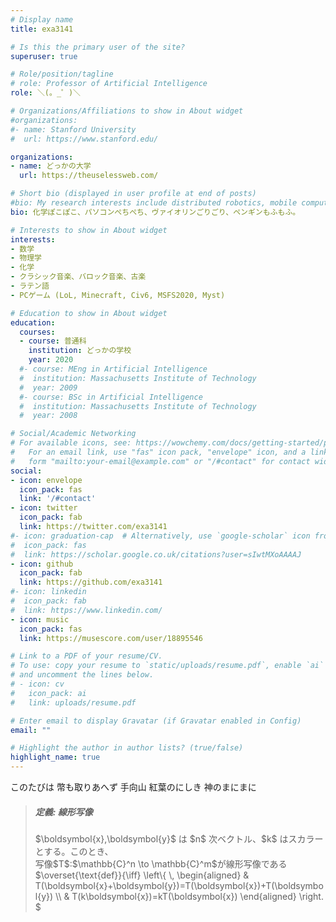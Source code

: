 ```yaml
---
# Display name
title: exa3141

# Is this the primary user of the site?
superuser: true

# Role/position/tagline
# role: Professor of Artificial Intelligence
role: ＼(。_゜)＼

# Organizations/Affiliations to show in About widget
#organizations:
#- name: Stanford University
#  url: https://www.stanford.edu/

organizations:
- name: どっかの大学
  url: https://theuselessweb.com/

# Short bio (displayed in user profile at end of posts)
#bio: My research interests include distributed robotics, mobile computing and programmable matter.
bio: 化学ぽこぽこ、パソコンぺちぺち、ヴァイオリンごりごり、ペンギンもふもふ。

# Interests to show in About widget
interests:
- 数学
- 物理学
- 化学
- クラシック音楽、バロック音楽、古楽
- ラテン語
- PCゲーム (LoL, Minecraft, Civ6, MSFS2020, Myst)

# Education to show in About widget
education:
  courses:
  - course: 普通科
    institution: どっかの学校
    year: 2020
  #- course: MEng in Artificial Intelligence
  #  institution: Massachusetts Institute of Technology
  #  year: 2009
  #- course: BSc in Artificial Intelligence
  #  institution: Massachusetts Institute of Technology
  #  year: 2008

# Social/Academic Networking
# For available icons, see: https://wowchemy.com/docs/getting-started/page-builder/#icons
#   For an email link, use "fas" icon pack, "envelope" icon, and a link in the
#   form "mailto:your-email@example.com" or "/#contact" for contact widget.
social:
- icon: envelope
  icon_pack: fas
  link: '/#contact'
- icon: twitter
  icon_pack: fab
  link: https://twitter.com/exa3141
#- icon: graduation-cap  # Alternatively, use `google-scholar` icon from `ai` icon pack
#  icon_pack: fas
#  link: https://scholar.google.co.uk/citations?user=sIwtMXoAAAAJ
- icon: github
  icon_pack: fab
  link: https://github.com/exa3141
#- icon: linkedin
#  icon_pack: fab
#  link: https://www.linkedin.com/
- icon: music
  icon_pack: fas
  link: https://musescore.com/user/18895546

# Link to a PDF of your resume/CV.
# To use: copy your resume to `static/uploads/resume.pdf`, enable `ai` icons in `params.toml`, 
# and uncomment the lines below.
# - icon: cv
#   icon_pack: ai
#   link: uploads/resume.pdf

# Enter email to display Gravatar (if Gravatar enabled in Config)
email: ""

# Highlight the author in author lists? (true/false)
highlight_name: true
---
```


<!-- ここから自己紹介メイン -->

このたびは 幣も取りあへず 手向山 紅葉のにしき 神のまにまに

<blockquote class="callout_definition">
        <h5>定義: 線形写像</h5>
$\boldsymbol{x},\boldsymbol{y}$ は $n$ 次ベクトル、$k$ はスカラーとする。このとき、<br>
写像$T$:$\mathbb{C}^n \to \mathbb{C}^m$が線形写像である $\overset{\text{def}}{\iff}
\left\{ \,
    \begin{aligned}
    & T(\boldsymbol{x}+\boldsymbol{y})=T(\boldsymbol{x})+T(\boldsymbol{y}) \\
    & T(k\boldsymbol{x})=kT(\boldsymbol{x})
    \end{aligned}
\right.
$

<!--
Nelson Bighetti is a professor of artificial intelligence at the Stanford AI Lab. His research interests include distributed robotics, mobile computing and programmable matter. He leads the Robotic Neurobiology group, which develops self-reconfiguring robots, systems of self-organizing robots, and mobile sensor networks.

Lorem ipsum dolor sit amet, consectetur adipiscing elit. Sed neque elit, tristique placerat feugiat ac, facilisis vitae arcu. Proin eget egestas augue. Praesent ut sem nec arcu pellentesque aliquet. Duis dapibus diam vel metus tempus vulputate.
-->

<!-- {{< icon name="download" pack="fas" >}} Download my {{< staticref "uploads/demo_resume.pdf" "newtab" >}}resumé{{< /staticref >}}. -->
